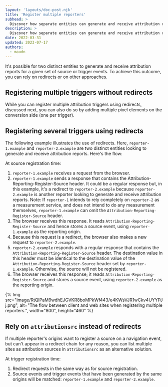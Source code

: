 ```yaml
---
layout: 'layouts/doc-post.njk'
title: 'Register multiple reporters'
subhead: >
  Discover how separate entities can generate and receive attribution reports. 
description: >
  Discover how separate entities can generate and receive attribution reports.
date: 2022-03-31
updated: 2023-07-17
authors:
  - maudn
---
```



It's possible for two distinct entities to generate and receive attribution reports for a given set of source or trigger events.
To achieve this outcome, you can rely on redirects or on other approaches.

## Registering multiple triggers without redirects

While you can register multiple attribution triggers using redirects, discussed next, you can also do so by adding multiple pixel elements on the conversion side (one per trigger).

## Registering several triggers using redirects

The following example illustrates the use of redirects. Here, `reporter-1.example` and `reporter-2.example` are two distinct entities looking to generate and receive attribution reports. Here's the flow:

At source registration time:

1. `reporter-1.example` receives a request from the browser.
1. `reporter-1.example` sends a response that contains the Attribution-Reporting-Register-Source header. It could be a regular response but, in this example, it's a redirect to `reporter-2.example` because `reporter-2.example` is another reporter looking to generate and receive attribution reports.
Note: If `reporter-1` intends to rely completely on `reporter-2` as a measurement service, and does not intend to do any measurement themselves, `reporter-1.example` can omit the `Attribution-Reporting-Register-Source` header.
1. The browser receives this response. It reads `Attribution-Reporting-Register-Source` and hence stores a source event, using `reporter-1.example` as the reporting origin. 
1. Because this request is a redirect, the browser also makes a new request to `reporter-2.example`.
1. `reporter-2.example` responds with a regular response that contains the `Attribution-Reporting-Register-Source` header. The destination value in this header must be identical to the destination value of the `Attribution-Reporting-Register-Source` header set by `reporter-1.example`. Otherwise, the source will not be registered.
1. The browser receives this response; it reads `Attribution-Reporting-Register-Source` and stores a source event, using `reporter-2.example` as the reporting origin.

{% Img src="image/RtQlPaM9wdhEJGVKR8boMPkWf443/e4KWsVJR1wCkv4UYYPJj.png", alt="The flow between client and web sites when registering multiple reporters.", width="800", height="460" %}

## Rely on `attributionsrc` instead of redirects

If multiple reporter's origins want to register a source on a navigation event, but can't appear in a redirect chain for any reason, you can list multiple sites as attribution sources in `attributionsrc` as an alternative solution. 

At trigger registration time:

1. Redirect requests in the same way as for source registration. 
1. Source events and trigger events that have been generated by the same origins will be matched: `reporter-1.example` and `reporter-2.example`.
